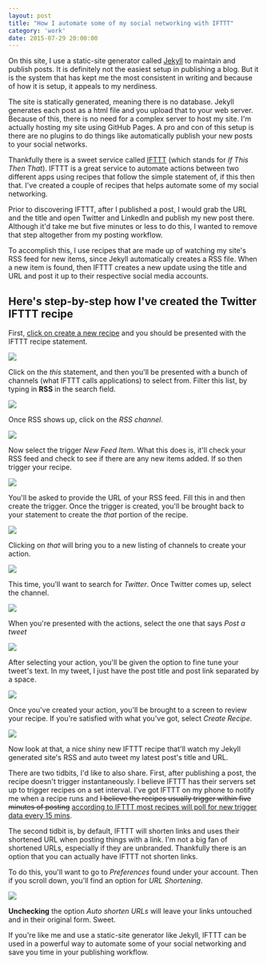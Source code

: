```yaml
---
layout: post
title: "How I automate some of my social networking with IFTTT"
category: 'work'
date: 2015-07-29 20:00:00
---
```


On this site, I use a static-site generator called [Jekyll](http://jekyllrb.com/) to maintain and publish posts. It is definitely not the easiest setup in publishing a blog. But it is the system that has kept me the most consistent in writing and because of how it is setup, it appeals to my nerdiness.

The site is statically generated, meaning there is no database. Jekyll generates each post as a html file and you upload that to your web server. Because of this, there is no need for a complex server to host my site. I'm actually hosting my site using GitHub Pages. A pro and con of this setup is there are no plugins to do things like automatically publish your new posts to your social networks.

Thankfully there is a sweet service called [IFTTT](https://ifttt.com/) (which stands for *If This Then That*). IFTTT is a great service to automate actions between two different apps using recipes that follow the simple statement of, if this then that. I've created a couple of recipes that helps automate some of my social networking.

<!--more-->

Prior to discovering IFTTT, after I published a post, I would grab the URL and the title and open Twitter and LinkedIn and publish my new post there. Although it'd take me but five minutes or less to do this, I wanted to remove that step altogether from my posting workflow.

To accomplish this, I use recipes that are made up of watching my site's RSS feed for new items, since Jekyll automatically creates a RSS file. When a new item is found, then IFTTT creates a new update using the title and URL and post it up to their respective social media accounts.

## Here's step-by-step how I've created the Twitter IFTTT recipe

First, [click on create a new recipe](https://ifttt.com/myrecipes/personal/new) and you should be presented with the IFTTT recipe statement.

![]({{site.url}}/assets/images/20150729-ifttt-01.png)

Click on the *this* statement, and then you'll be presented with a bunch of channels (what IFTTT calls applications) to select from. Filter this list, by typing in **RSS** in the search field.

![]({{site.url}}/assets/images/20150729-ifttt-02.png)

Once RSS shows up, click on the *RSS channel*.

![]({{site.url}}/assets/images/20150729-ifttt-03.png)

Now select the trigger *New Feed Item*. What this does is, it'll check your RSS feed and check to see if there are any new items added. If so then trigger your recipe.

![]({{site.url}}/assets/images/20150729-ifttt-04.png)

You'll be asked to provide the URL of your RSS feed. Fill this in and then create the trigger. Once the trigger is created, you'll be brought back to your statement to create the *that* portion of the recipe.

![]({{site.url}}/assets/images/20150729-ifttt-05.png)

Clicking on *that* will bring you to a new listing of channels to create your action.

![]({{site.url}}/assets/images/20150729-ifttt-06.png)

This time, you'll want to search for *Twitter*. Once Twitter comes up, select the channel.

![]({{site.url}}/assets/images/20150729-ifttt-07.png)

When you're presented with the actions, select the one that says *Post a tweet*

![]({{site.url}}/assets/images/20150729-ifttt-08.png)

After selecting your action, you'll be given the option to fine tune your tweet's text. In my tweet, I just have the post title and post link separated by a space.

![]({{site.url}}/assets/images/20150729-ifttt-09.png)

Once you've created your action, you'll be brought to a screen to review your recipe. If you're satisfied with what you've got, select *Create Recipe*.

![]({{site.url}}/assets/images/20150729-ifttt-10.png)

Now look at that, a nice shiny new IFTTT recipe that'll watch my Jekyll generated site's RSS and auto tweet my latest post's title and URL.

There are two tidbits, I'd like to also share. First, after publishing a post, the recipe doesn't trigger instantaneously. I believe IFTTT has their servers set up to trigger recipes on a set interval. I've got IFTTT on my phone to notify me when a recipe runs and <del>I believe the recipes usually trigger within five minutes of posting</del> <ins>according to IFTTT most recipes will poll for [new trigger data every 15 mins](https://ifttt.com/wtf)</ins>.

The second tidbit is, by default, IFTTT will shorten links and uses their shortened URL when posting things with a link. I'm not a big fan of shortened URLs, especially if they are unbranded. Thankfully there is an option that you can actually have IFTTT not shorten links.

To do this, you'll want to go to *Preferences* found under your account. Then if you scroll down, you'll find an option for *URL Shortening*.

![]({{site.url}}/assets/images/20150729-ifttt-11.png)

**Unchecking** the option *Auto shorten URLs* will leave your links untouched and in their original form. Sweet.

If you're like me and use a static-site generator like Jekyll, IFTTT can be used in a powerful way to automate some of your social networking and save you time in your publishing workflow.

